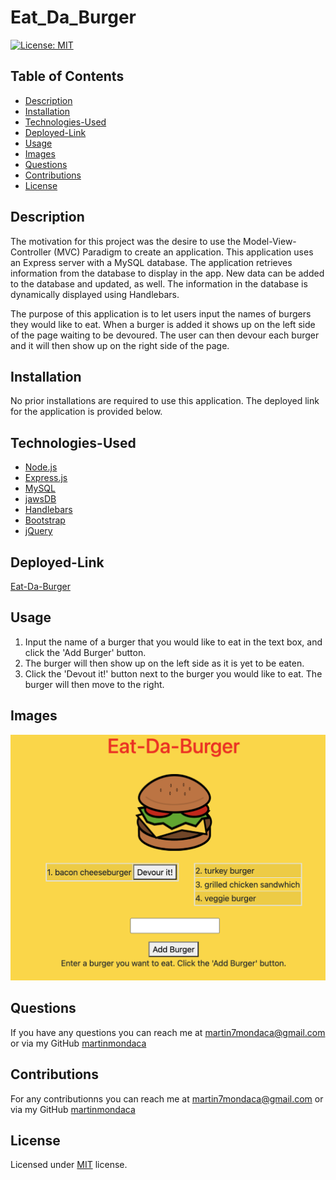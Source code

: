 # Eat_Da_Burger

[![License: MIT](https://img.shields.io/badge/License-MIT-yellow.svg)](https://opensource.org/licenses/MIT)

  ## Table of Contents

  * [Description](#description)
  * [Installation](#installation)
  * [Technologies-Used](#technologies-used)
  * [Deployed-Link](#deployed-link)
  * [Usage](#usage)
  * [Images](#images)
  * [Questions](#questions)
  * [Contributions](#contributions)
  * [License](#license)

  ## Description

  The motivation for this project was the desire to use the Model-View-Controller (MVC) Paradigm to create an application. This application uses an Express server with a MySQL database. The application retrieves information from the database to display in the app. New data can be added to the database and updated, as well. The information in the database is dynamically displayed using Handlebars.

  The purpose of this application is to let users input the names of burgers they would like to eat. When a burger is added it shows up on the left side of the page waiting to be devoured. The user can then devour each burger and it will then show up on the right side of the page.

  ## Installation

  No prior installations are required to use this application. The deployed link for the application is provided below.

  ## Technologies-Used

  * [Node.js](https://nodejs.dev/)
  * [Express.js](https://expressjs.com/)
  * [MySQL](https://www.mysql.com/)
  * [jawsDB](https://www.jawsdb.com/)
  * [Handlebars](https://handlebarsjs.com/)
  * [Bootstrap](https://getbootstrap.com/)
  * [jQuery](https://jquery.com/)

  ## Deployed-Link

  [Eat-Da-Burger](https://eatdaburger777.herokuapp.com/)

  ## Usage
  
  1. Input the name of a burger that you would like to eat in the text box, and click the 'Add Burger' button.
  1. The burger will then show up on the left side as it is yet to be eaten.
  1. Click the 'Devout it!' button next to the burger you would like to eat. The burger will then move to the right.

  ## Images

  ![Screenshot of app](public/assets/img/eatdaburger.png)

  ## Questions  

  If you have any questions you can reach me at martin7mondaca@gmail.com or via my GitHub [martinmondaca](https://github.com/martinmondaca)

  ## Contributions

  For any contributionns you can reach me at martin7mondaca@gmail.com or via my GitHub [martinmondaca](https://github.com/martinmondaca)

  ## License

  Licensed under [MIT](https://choosealicense.com/licenses/mit/) license.